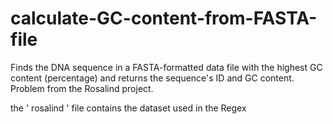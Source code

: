 # calculate-GC-content-from-FASTA-file
Finds the DNA sequence in a FASTA-formatted data file with the highest GC content (percentage) and returns the sequence's ID and GC content. Problem from the Rosalind project.

the ' rosalind ' file contains the dataset used in the Regex
